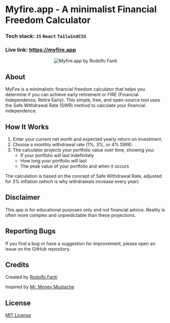 # Myfire.app - A minimalist Financial Freedom Calculator

### Tech stack: `JS` `React` `TailwindCSS`

### Live link: https://myfire.app

<p align="center">
    <img src='https://github.com/RuDeeVelops/myfire-app/blob/main/public/myfire_demo_RodolfoFanti.gif' alt="Myfire.app by Rodolfo Fanti" style="max-width: 1280px;">
</p>

## About

MyFire is a minimalistic financial freedom calculator that helps you determine if you can achieve early retirement or FIRE (Financial Independence, Retire Early). This simple, free, and open-source tool uses the Safe Withdrawal Rate (SWR) method to calculate your financial independence.

## How It Works

1. Enter your current net worth and expected yearly return on investment.
2. Choose a monthly withdrawal rate (1%, 3%, or 4% SWR).
3. The calculator projects your portfolio value over time, showing you:
   - If your portfolio will last indefinitely
   - How long your portfolio will last
   - The peak value of your portfolio and when it occurs

The calculation is based on the concept of Safe Withdrawal Rate, adjusted for 3% inflation (which is why withdrawals increase every year).

## Disclaimer

This app is for educational purposes only and not financial advice. Reality is often more complex and unpredictable than these projections.

## Reporting Bugs

If you find a bug or have a suggestion for improvement, please open an issue on the GitHub repository.

## Credits

Created by [Rodolfo Fanti](https://bento.me/3drudy)

Inspired by [Mr. Money Mustache](https://www.mrmoneymustache.com/2012/05/29/how-much-do-i-need-for-retirement/)

## License

[MIT License](LICENSE)
